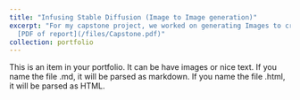 ```yaml
---
title: "Infusing Stable Diffusion (Image to Image generation)"
excerpt: "For my capstone project, we worked on generating Images to create consistent images for commics. For this I developed a new approach for image to image generation, where prior images could be used to bias the Stable Diffusion process.  <br/><img src='/images/Infusion.png' width='50%'> <br/> [Colab Notebook](https://colab.research.google.com/drive/1yEt098MTipqjariyV4N6So4Hif5sEhoH#scrollTo=-xMJ6LaET6dT), 
  [PDF of report](/files/Capstone.pdf)"
collection: portfolio
---
```


This is an item in your portfolio. It can be have images or nice text. If you name the file .md, it will be parsed as markdown. If you name the file .html, it will be parsed as HTML. 
